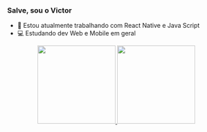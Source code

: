 ### Salve, sou o Victor 

- 🔭 Estou atualmente trabalhando com React Native e Java Script 
- 💻 Estudando dev Web e Mobile em geral

<div align="center">
  <a href="https://github.com/victorlincoln10">
  <img height="180em" src="https://github-readme-stats.vercel.app/api?username=victorlincoln10&show_icons=true&theme=synthwave&include_all_commits=true&count_private=true"/>
  <img height="180em" src="https://github-readme-stats.vercel.app/api/top-langs/?username=victorlincoln10&layout=compact&langs_count=7&theme=dracula"/>
</div>
